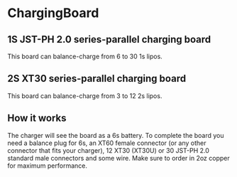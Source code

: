# ChargingBoard
## 1S JST-PH 2.0 series-parallel charging board

This board can balance-charge from 6 to 30 1s lipos. 

## 2S XT30 series-parallel charging board

This board can balance-charge from 3 to 12 2s lipos. 

## How it works

The charger will see the board as a 6s battery. To complete the board you need a balance plug for 6s, an XT60 female connector (or any other connector that fits your charger), 12 XT30 (XT30U) or 30 JST-PH 2.0 standard male connectors and some wire. Make sure to order in 2oz copper for maximum performance.

